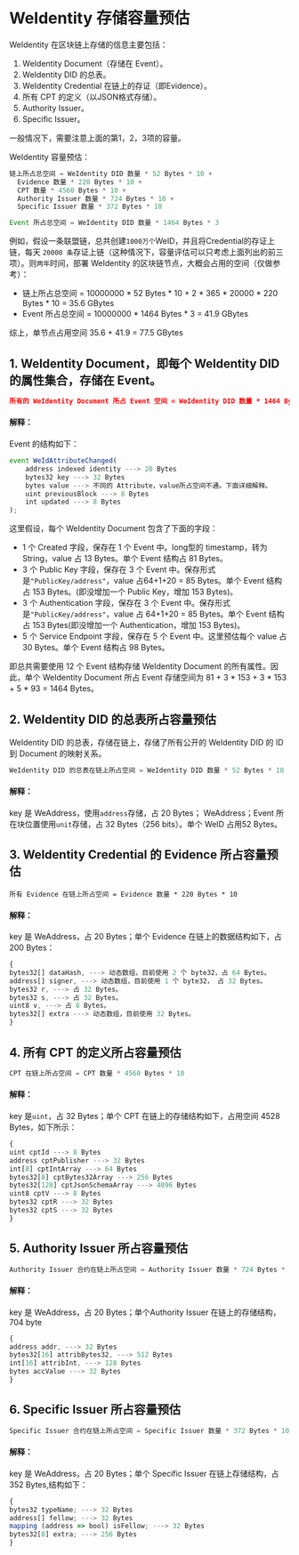 # WeIdentity 存储容量预估

WeIdentity 在区块链上存储的信息主要包括：
1. WeIdentity Document（存储在 Event）。
2. WeIdentity DID 的总表。
3. WeIdentity Credential 在链上的存证（即Evidence）。
4. 所有 CPT 的定义（以JSON格式存储）。
5. Authority Issuer。
6. Specific Issuer。

一般情况下，需要注意上面的第1，2，3项的容量。

WeIdentity 容量预估：

```JAVA
链上所占总空间 = WeIdentity DID 数量 * 52 Bytes * 10 +
  Evidence 数量 * 220 Bytes * 10 +
  CPT 数量 * 4560 Bytes * 10 +
  Authority Issuer 数量 * 724 Bytes * 10 +
  Specific Issuer 数量 * 372 Bytes * 10
```

```JAVA
Event 所占总空间 = WeIdentity DID 数量 * 1464 Bytes * 3
```

例如，假设一条联盟链，总共创建`1000万个`WeID，并且将Credential的存证上链，每天 `20000 条`存证上链（这种情况下，容量评估可以只考虑上面列出的前三项）。则`两年`时间，部署 WeIdentity 的区块链节点，大概会占用的空间（仅做参考）：
* 链上所占总空间 = 10000000 * 52 Bytes * 10 + 2 * 365 * 20000 * 220 Bytes * 10 = 35.6 GBytes
* Event 所占总空间 = 10000000 * 1464 Bytes * 3 =  41.9 GBytes

综上，单节点占用空间 35.6 + 41.9 = 77.5 GBytes

## 1. WeIdentity Document，即每个 WeIdentity DID 的属性集合，存储在 Event。

```JSON
所有的 WeIdentity Document 所占 Event 空间 = WeIdentity DID 数量 * 1464 Bytes * 3
```

#### 解释：

Event 的结构如下：
```javascript
event WeIdAttributeChanged(
    address indexed identity ---> 20 Bytes
    bytes32 key ---> 32 Bytes
    bytes value ---> 不同的 Attribute，value所占空间不通。下面详细解释。
    uint previousBlock ---> 8 Bytes
    int updated ---> 8 Bytes
);
```

这里假设，每个 WeIdentity Document 包含了下面的字段：
* 1 个 Created 字段，保存在 1 个 Event 中。long型的 timestamp，转为 String，value 占 13 Bytes。单个 Event 结构占 81 Bytes。
* 3 个 Public Key 字段，保存在 3 个 Event 中。保存形式是`"PublicKey/address"`，value 占64+1+20 = 85 Bytes。单个 Event 结构占 153 Bytes。(即没增加一个 Public Key，增加 153 Bytes)。
* 3 个 Authentication 字段，保存在 3 个 Event 中。保存形式是`"PublicKey/address"`，value 占 64+1+20 = 85 Bytes。单个 Event 结构占 153 Bytes(即没增加一个 Authentication，增加 153 Bytes)。
* 5 个 Service Endpoint 字段，保存在 5 个 Event 中。这里预估每个 value 占 30 Bytes。单个 Event 结构占 98 Bytes。

即总共需要使用 12 个 Event 结构存储 WeIdentity Document 的所有属性。因此，单个 WeIdentity Document 所占 Event 存储空间为 81 + 3 * 153 + 3 * 153 + 5 * 93 = 1464 Bytes。


## 2. WeIdentity DID 的总表所占容量预估

WeIdentity DID 的总表，存储在链上，存储了所有公开的 WeIdentity DID 的 ID到 Document 的映射关系。

```javascript
WeIdentity DID 的总表在链上所占空间 = WeIdentity DID 数量 * 52 Bytes * 10
```

#### 解释：
key 是 WeAddress，使用`address`存储，占 20 Bytes； WeAddress；Event 所在块位置使用`unit`存储，占 32 Bytes（256 bits）。单个 WeID 占用52 Bytes。


## 3. WeIdentity Credential 的 Evidence 所占容量预估

```
所有 Evidence 在链上所占空间 = Evidence 数量 * 220 Bytes * 10
```

#### 解释：
key 是 WeAddress，占 20 Bytes；单个 Evidence 在链上的数据结构如下，占200 Bytes：

```javascript
{
bytes32[] dataHash, ---> 动态数组，目前使用 2 个 byte32，占 64 Bytes。
address[] signer, ---> 动态数组，目前使用 1 个 byte32， 占 32 Bytes。
bytes32 r, ---> 占 32 Bytes。
bytes32 s, ---> 占 32 Bytes。
uint8 v, ---> 占 8 Bytes。
bytes32[] extra ---> 动态数组，目前使用 32 Bytes。
}
```

## 4. 所有 CPT 的定义所占容量预估

```javascript
CPT 在链上所占空间 = CPT 数量 * 4560 Bytes * 10
```

#### 解释：
key 是`uint`，占 32 Bytes；单个 CPT 在链上的存储结构如下，占用空间 4528 Bytes，如下所示：

```javascript
{
uint cptId ---> 8 Bytes
address cptPublisher ---> 32 Bytes
int[8] cptIntArray ---> 64 Bytes
bytes32[8] cptBytes32Array ---> 256 Bytes
bytes32[128] cptJsonSchemaArray ---> 4096 Bytes
uint8 cptV ---> 8 Bytes
bytes32 cptR ---> 32 Bytes
bytes32 cptS ---> 32 Bytes
}
```

## 5. Authority Issuer 所占容量预估

```javascript
Authority Issuer 合约在链上所占空间 = Authority Issuer 数量 * 724 Bytes * 10
```

#### 解释：
key 是 WeAddress，占 20 Bytes；单个Authority Issuer 在链上的存储结构，704 byte

```javascript
{
address addr, ---> 32 Bytes
bytes32[16] attribBytes32, ---> 512 Bytes
int[16] attribInt, ---> 128 Bytes
bytes accValue ---> 32 Bytes
}
```

## 6. Specific Issuer 所占容量预估

```javascript
Specific Issuer 合约在链上所占空间 = Specific Issuer 数量 * 372 Bytes * 10
```

#### 解释：
key 是 WeAddress，占 20 Bytes；单个 Specific Issuer 在链上存储结构，占 352 Bytes,结构如下：

```javascript
{
bytes32 typeName; ---> 32 Bytes
address[] fellow; ---> 32 Bytes
mapping (address => bool) isFellow; ---> 32 Bytes
bytes32[8] extra; ---> 256 Bytes
}
```
